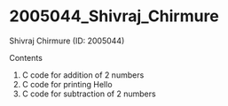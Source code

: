 # 2005044_Shivraj_Chirmure
Shivraj Chirmure (ID: 2005044)


Contents
1) C code for addition of 2 numbers
2) C code for printing Hello
3) C code for subtraction of 2 numbers
